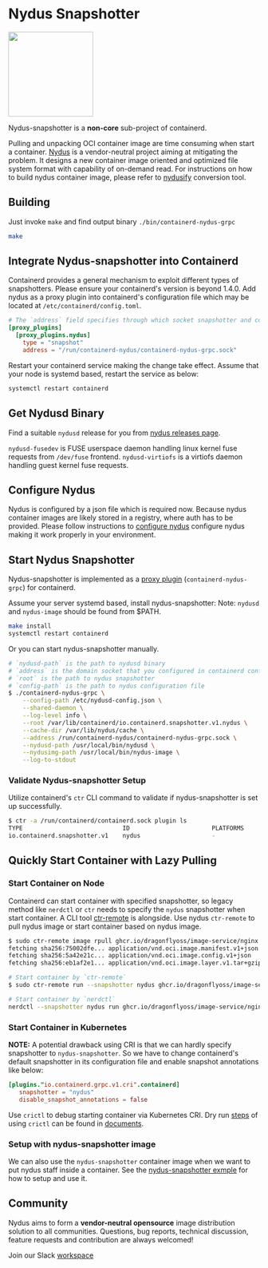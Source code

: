 # Nydus Snapshotter

<p><img src="https://github.com/dragonflyoss/image-service/blob/master/misc/logo.svg" width="170"></p>

Nydus-snapshotter is a **non-core** sub-project of containerd.

Pulling and unpacking OCI container image are time consuming when start a container. [Nydus](https://github.com/dragonflyoss/image-service) is a vendor-neutral project aiming at mitigating the problem. It designs a new container image oriented and optimized file system format with capability of on-demand read. For instructions on how to build nydus container image, please refer to [nydusify](https://github.com/dragonflyoss/image-service/blob/master/docs/nydusify.md) conversion tool.

## Building

Just invoke `make` and find output binary `./bin/containerd-nydus-grpc`

```bash
make
```

## Integrate Nydus-snapshotter into Containerd

Containerd provides a general mechanism to exploit different types of snapshotters. Please ensure your containerd's version is beyond 1.4.0.
Add nydus as a proxy plugin into containerd's configuration file which may be located at `/etc/containerd/config.toml`.

```toml
# The `address` field specifies through which socket snapshotter and containerd communicate.
[proxy_plugins]
  [proxy_plugins.nydus]
    type = "snapshot"
    address = "/run/containerd-nydus/containerd-nydus-grpc.sock"
```

Restart your containerd service making the change take effect. Assume that your node is systemd based, restart the service as below:

```bash
systemctl restart containerd
```

## Get Nydusd Binary

Find a suitable `nydusd` release for you from [nydus releases page](https://github.com/dragonflyoss/image-service/releases).

`nydusd-fusedev` is FUSE userspace daemon handling linux kernel fuse requests from `/dev/fuse` frontend.
`nydusd-virtiofs` is a virtiofs daemon handling guest kernel fuse requests.

## Configure Nydus

Nydus is configured by a json file which is required now. Because nydus container images are likely stored in a registry, where auth has to be provided.
Please follow instructions to [configure nydus](./docs/configure_nydus.md) configure nydus making it work properly in your environment.

## Start Nydus Snapshotter

Nydus-snapshotter is implemented as a [proxy plugin](https://github.com/containerd/containerd/blob/04985039cede6aafbb7dfb3206c9c4d04e2f924d/PLUGINS.md#proxy-plugins) (`containerd-nydus-grpc`) for containerd.

Assume your server systemd based, install nydus-snapshotter:
Note: `nydusd` and `nydus-image` should be found from $PATH.
```bash
make install
systemctl restart containerd
```

Or you can start nydus-snapshotter manually.
```bash
# `nydusd-path` is the path to nydusd binary
# `address` is the domain socket that you configured in containerd configuration file
# `root` is the path to nydus snapshotter
# `config-path` is the path to nydus configuration file
$ ./containerd-nydus-grpc \
    --config-path /etc/nydusd-config.json \
    --shared-daemon \
    --log-level info \
    --root /var/lib/containerd/io.containerd.snapshotter.v1.nydus \
    --cache-dir /var/lib/nydus/cache \
    --address /run/containerd-nydus/containerd-nydus-grpc.sock \
    --nydusd-path /usr/local/bin/nydusd \
    --nydusimg-path /usr/local/bin/nydus-image \
    --log-to-stdout
```

### Validate Nydus-snapshotter Setup

Utilize containerd's `ctr` CLI command to validate if nydus-snapshotter is set up successfully.

```bash
$ ctr -a /run/containerd/containerd.sock plugin ls
TYPE                            ID                       PLATFORMS      STATUS
io.containerd.snapshotter.v1    nydus                    -              ok
```

## Quickly Start Container with Lazy Pulling

### Start Container on Node

Containerd can start container with specified snapshotter, so legacy method like `nerdctl` or `ctr` needs to specify the `nydus` snapshotter when start container.
A CLI tool [ctr-remote](https://github.com/dragonflyoss/image-service/tree/master/contrib/ctr-remote) is alongside. Use nydus `ctr-remote` to pull nydus image or start container based on nydus image.

```bash
$ sudo ctr-remote image rpull ghcr.io/dragonflyoss/image-service/nginx:nydus-latest
fetching sha256:75002dfe... application/vnd.oci.image.manifest.v1+json
fetching sha256:5a42e21c... application/vnd.oci.image.config.v1+json
fetching sha256:eb1af2e1... application/vnd.oci.image.layer.v1.tar+gzip

# Start container by `ctr-remote`
$ sudo ctr-remote run --snapshotter nydus ghcr.io/dragonflyoss/image-service/nginx:nydus-latest awesome-nydus

# Start container by `nerdctl`
nerdctl --snapshotter nydus run ghcr.io/dragonflyoss/image-service/nginx:nydus-latest
```

### Start Container in Kubernetes

**NOTE:** A potential drawback using CRI is that we can hardly specify snapshotter to `nydus-snapshotter`. So we have to change containerd's default snapshotter in its configuration file and enable snapshot annotations like below:

```toml
[plugins."io.containerd.grpc.v1.cri".containerd]
   snapshotter = "nydus"
   disable_snapshot_annotations = false
```

Use `crictl` to debug starting container via Kubernetes CRI. Dry run [steps](./docs/crictl_dry_run.md) of using `crictl` can be found in [documents](./docs).

### Setup with nydus-snapshotter image
We can also use the `nydus-snapshotter` container image when we want to put nydus staff inside a container. See the [nydus-snapshotter exmple](./misc/example/README.md) for how to setup and use it.

## Community

Nydus aims to form a **vendor-neutral opensource** image distribution solution to all communities.
Questions, bug reports, technical discussion, feature requests and contribution are always welcomed!

Join our Slack [workspace](https://join.slack.com/t/nydusimageservice/shared_invite/zt-pz4qvl4y-WIh4itPNILGhPS8JqdFm_w)
